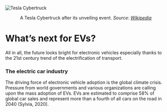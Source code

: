 ![Tesla Cybertruck](https://upload.wikimedia.org/wikipedia/commons/0/0c/Tesla_Cybertruck_outside_unveil_modified_by_Smnt.jpg)
<p align="center">A Tesla Cybertruck after its unveiling event. <em>Source: <a href = "https://upload.wikimedia.org/wikipedia/commons/0/0c/Tesla_Cybertruck_outside_unveil_modified_by_Smnt.jpg">Wikipedia </a></em></p>

# What’s next for EVs?
All in all, the future looks bright for electronic vehicles especially thanks to the 21st century trend of the electrification of transport.
### The electric car industry 
The driving force of electronic vehicle adoption is the global climate crisis. Pressure from world governments and various organizations are calling upon the mass adoption of EVs. EVs are estimated to comprise 58% of global car sales and represent more than a fourth of all cars on the road in 2040 (Sylvia, 2020).

